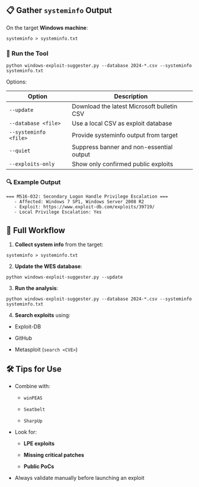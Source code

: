 ## 📋 Gather `systeminfo` Output

On the target **Windows machine**:
```
systeminfo > systeminfo.txt
```

### 🚀 Run the Tool
```
python windows-exploit-suggester.py --database 2024-*.csv --systeminfo systeminfo.txt
```

Options:

|Option|Description|
|---|---|
|`--update`|Download the latest Microsoft bulletin CSV|
|`--database <file>`|Use a local CSV as exploit database|
|`--systeminfo <file>`|Provide systeminfo output from target|
|`--quiet`|Suppress banner and non-essential output|
|`--exploits-only`|Show only confirmed public exploits|## 🔍 Example Output

### 🔍 Example Output
```
=== MS16-032: Secondary Logon Handle Privilege Escalation ===
   - Affected: Windows 7 SP1, Windows Server 2008 R2
   - Exploit: https://www.exploit-db.com/exploits/39719/
   - Local Privilege Escalation: Yes
```

## 🔁 Full Workflow

1. **Collect system info** from the target:
```
systeminfo > systeminfo.txt
```

2. **Update the WES database**:
```
python windows-exploit-suggester.py --update
```

3. **Run the analysis**:
```
python windows-exploit-suggester.py --database 2024-*.csv --systeminfo systeminfo.txt
```

4. **Search exploits** using:
- Exploit-DB
    
- GitHub
    
- Metasploit (`search <CVE>`)

## 🛠 Tips for Use

- Combine with:
    
    - `winPEAS`
        
    - `Seatbelt`
        
    - `SharpUp`
        
- Look for:
    
    - **LPE exploits**
        
    - **Missing critical patches**
        
    - **Public PoCs**
        
- Always validate manually before launching an exploit






































